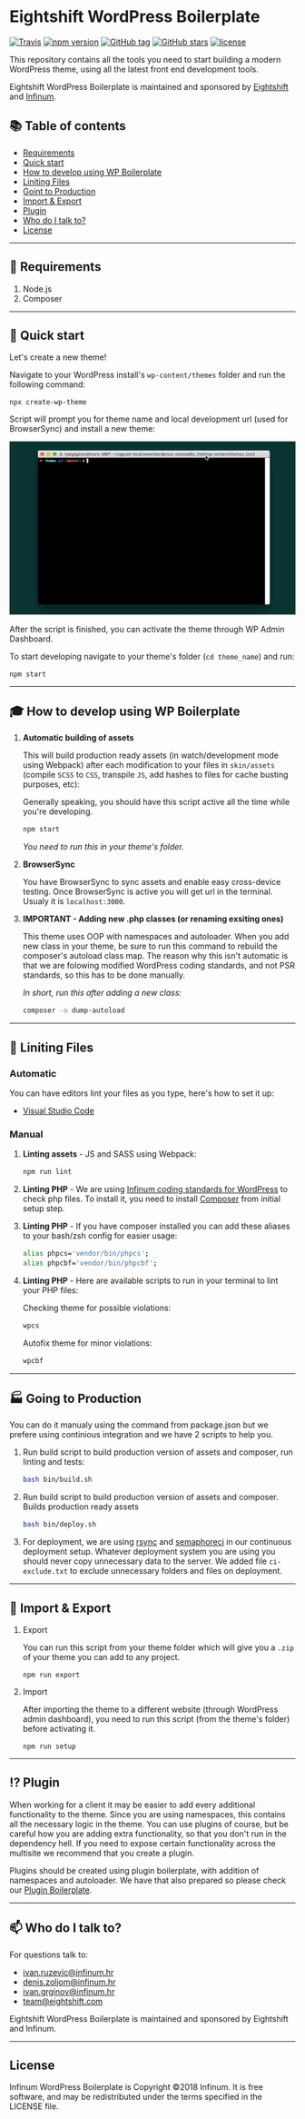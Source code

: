 # Eightshift WordPress Boilerplate

[![Travis](https://img.shields.io/travis/infinum/wp-boilerplate.svg?style=for-the-badge)](https://github.com/infinum/wp-boilerplate)
[![npm version](https://img.shields.io/npm/v/create-wp-theme.svg?style=for-the-badge)](https://www.npmjs.com/package/create-wp-theme)
[![GitHub tag](https://img.shields.io/github/tag/infinum/wp-boilerplate.svg?style=for-the-badge)](https://github.com/infinum/wp-boilerplate)
[![GitHub stars](https://img.shields.io/github/stars/infinum/wp-boilerplate.svg?style=for-the-badge&label=Stars)](https://github.com/infinum/wp-boilerplate/)
[![license](https://img.shields.io/github/license/infinum/wp-boilerplate.svg?style=for-the-badge)](https://github.com/infinum/wp-boilerplate)

This repository contains all the tools you need to start building a modern WordPress theme, using all the latest front end development tools.

Eightshift WordPress Boilerplate is maintained and sponsored by
[Eightshift](https://eightshift.com) and [Infinum](https://infinum.co).


## :books: Table of contents
- [Requirements](#requirements)
- [Quick start](#quick-start)
- [How to develop using WP Boilerplate](#how-to-develop-using-wp-boilerplate)
- [Liniting Files](#liniting-files)
- [Goint to Production](#goint-to-production)
- [Import & Export](#import--export)
- [Plugin](#plugin)
- [Who do I talk to?](#who-do-i-talk-to)
- [License](#license)

---

## :school_satchel: Requirements

1. Node.js
2. Composer

---

## :rocket: Quick start

Let's create a new theme!

Navigate to your WordPress install's `wp-content/themes` folder and run the following command:

```
npx create-wp-theme
```

Script will prompt you for theme name and local development url (used for BrowserSync) and install a new theme:

![](packages/create-wp-theme/setup.gif)

After the script is finished, you can activate the theme through WP Admin Dashboard. 

To start developing navigate to your theme's folder (`cd theme_name`) and run:
```
npm start
```

---

## :mortar_board: How to develop using WP Boilerplate

1. **Automatic building of assets**

    This will build production ready assets (in watch/development mode using Webpack) after each modification to your files in `skin/assets` (compile `SCSS` to `CSS`, transpile `JS`, add hashes to files for cache busting purposes, etc):
    
    Generally speaking, you should have this script active all the time while you're developing. 

    ```bash
    npm start
    ```

    _You need to run this in your theme's folder._

2. **BrowserSync**

    You have BrowserSync to sync assets and enable easy cross-device testing. Once BrowserSync is active you will get url in the terminal. Usualy it is `localhost:3000`.

3. **IMPORTANT - Adding new .php classes (or renaming exsiting ones)**

    This theme uses OOP with namespaces and autoloader. When you add new class in your theme, be sure to run this command to rebuild the composer's autoload class map. The reason why this isn't automatic is that we are folowing modified WordPress coding standards, and not PSR standards, so this has to be done manually.

    _In short, run this after adding a new class:_

    ```bash
    composer -o dump-autoload
    ```

---

## :rotating_light: Liniting Files

### Automatic

You can have editors lint your files as you type, here's how to set it up:
* [Visual Studio Code](https://github.com/infinum/wp-boilerplate/wiki/Visual-Studio-Code)

### Manual

1. **Linting assets** - JS and SASS using Webpack:

    ```bash
    npm run lint
    ```

2. **Linting PHP** - We are using [Infinum coding standards for WordPress](https://github.com/infinum/coding-standards-wp) to check php files. To install it, you need to install [Composer](https://getcomposer.org/) from initial setup step. 

3. **Linting PHP** - If you have composer installed you can add these aliases to your bash/zsh config for easier usage:

    ```bash
    alias phpcs='vendor/bin/phpcs';
    alias phpcbf='vendor/bin/phpcbf';
    ```

4. **Linting PHP** - Here are available scripts to run in your terminal to lint your PHP files:
    
    Checking theme for possible violations:

    ```bash
    wpcs
    ```

    Autofix theme for minor violations:

    ```bash
    wpcbf
    ```

---

## :factory: Going to Production

You can do it manualy using the command from package.json but we prefere using continious integration and we have 2 scripts to help you.

1. Run build script to build production version of assets and composer, run linting and tests:

    ```bash
    bash bin/build.sh
    ```

2. Run build script to build production version of assets and composer.
Builds production ready assets

    ```bash
    bash bin/deploy.sh
    ```

3. For deployment, we are using [rsync](https://rsync.samba.org/) and [semaphoreci](https://semaphoreci.com/) in our continuous deployment setup. Whatever deployment system you are using you should never copy unnecessary data to the server. We added file `ci-exclude.txt` to exclude unnecessary folders and files on deployment.

---

## :truck: Import & Export

1. Export

    You can run this script from your theme folder which will give you a `.zip` of your theme you can add to any project. 

    ```
    npm run export
    ```

2. Import

    After importing the theme to a different website (through WordPress admin dashboard), you need to run this script (from the theme's folder) before activating it.

    ```
    npm run setup
    ```

---

## :interrobang: Plugin

When working for a client it may be easier to add every additional functionality to the theme. Since you are using namespaces, this contains all the necessary logic in the theme. You can use plugins of course, but be careful how you are adding extra functionality, so that you don't run in the dependency hell.
If you need to expose certain functionality across the multisite we recommend that you create a plugin.

Plugins should be created using plugin boilerplate, with addition of namespaces and autoloader. We have that also prepared so please check our [Plugin Boilerplate](https://github.com/infinum/wp-boilerplate-plugin).

---

## :mailbox: Who do I talk to?

For questions talk to:

* [ivan.ruzevic@infinum.hr](ivan.ruzevic@infinum.hr)
* [denis.zoljom@infinum.hr](denis.zoljom@infinum.hr)
* [ivan.grginov@infinum.hr](ivan.grginov@infinum.hr)
* [team@eightshift.com](team@eightshift.com)

Eightshift WordPress Boilerplate is maintained and sponsored by Eightshift and Infinum.

---

## License

Infinum WordPress Boilerplate is Copyright ©2018 Infinum. It is free software, and may be redistributed under the terms specified in the LICENSE file.
